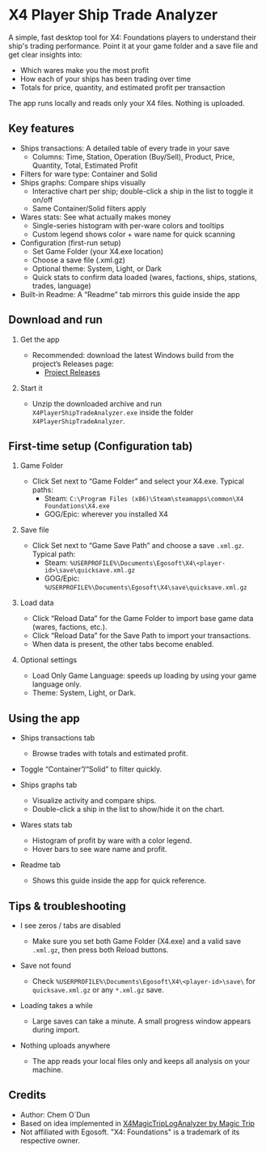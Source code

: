 # X4 Player Ship Trade Analyzer

A simple, fast desktop tool for X4: Foundations players to understand their ship's trading performance. Point it at your game folder and a save file and get clear insights into:

- Which wares make you the most profit
- How each of your ships has been trading over time
- Totals for price, quantity, and estimated profit per transaction

The app runs locally and reads only your X4 files. Nothing is uploaded.

## Key features

- Ships transactions: A detailed table of every trade in your save
  - Columns: Time, Station, Operation (Buy/Sell), Product, Price, Quantity, Total, Estimated Profit
- Filters for ware type: Container and Solid
- Ships graphs: Compare ships visually
  - Interactive chart per ship; double-click a ship in the list to toggle it on/off
  - Same Container/Solid filters apply
- Wares stats: See what actually makes money
  - Single-series histogram with per-ware colors and tooltips
  - Custom legend shows color + ware name for quick scanning
- Configuration (first-run setup)
  - Set Game Folder (your X4.exe location)
  - Choose a save file (.xml.gz)
  - Optional theme: System, Light, or Dark
  - Quick stats to confirm data loaded (wares, factions, ships, stations, trades, language)
- Built-in Readme: A “Readme” tab mirrors this guide inside the app

## Download and run

1) Get the app
   - Recommended: download the latest Windows build from the project’s Releases page:
      - [Project Releases](https://github.com/chemodun/X4PlayerShipTradeAnalyzer/releases)

2) Start it
   - Unzip the downloaded archive and run `X4PlayerShipTradeAnalyzer.exe` inside the folder `X4PlayerShipTradeAnalyzer`.

## First-time setup (Configuration tab)

1) Game Folder
   - Click Set next to “Game Folder” and select your X4.exe. Typical paths:
     - Steam: `C:\Program Files (x86)\Steam\steamapps\common\X4 Foundations\X4.exe`
     - GOG/Epic: wherever you installed X4

2) Save file
   - Click Set next to “Game Save Path” and choose a save `.xml.gz`. Typical path:
     - Steam: `%USERPROFILE%\Documents\Egosoft\X4\<player-id>\save\quicksave.xml.gz`
     - GOG/Epic: `%USERPROFILE%\Documents\Egosoft\X4\save\quicksave.xml.gz`

3) Load data
   - Click “Reload Data” for the Game Folder to import base game data (wares, factions, etc.).
   - Click “Reload Data” for the Save Path to import your transactions.
   - When data is present, the other tabs become enabled.

4) Optional settings
   - Load Only Game Language: speeds up loading by using your game language only.
   - Theme: System, Light, or Dark.

## Using the app

- Ships transactions tab
  - Browse trades with totals and estimated profit.
- Toggle “Container”/“Solid” to filter quickly.

- Ships graphs tab
  - Visualize activity and compare ships.
  - Double-click a ship in the list to show/hide it on the chart.

- Wares stats tab
  - Histogram of profit by ware with a color legend.
  - Hover bars to see ware name and profit.

- Readme tab
  - Shows this guide inside the app for quick reference.

## Tips & troubleshooting

- I see zeros / tabs are disabled
  - Make sure you set both Game Folder (X4.exe) and a valid save `.xml.gz`, then press both Reload buttons.

- Save not found
  - Check `%USERPROFILE%\Documents\Egosoft\X4\<player-id>\save\` for `quicksave.xml.gz` or any `*.xml.gz` save.

- Loading takes a while
  - Large saves can take a minute. A small progress window appears during import.

- Nothing uploads anywhere
  - The app reads your local files only and keeps all analysis on your machine.

## Credits

- Author: Chem O`Dun
- Based on idea implemented in [X4MagicTripLogAnalyzer by Magic Trip](https://github.com/magictripgames/X4MagicTripLogAnalyzer)
- Not affiliated with Egosoft. "X4: Foundations" is a trademark of its respective owner.
